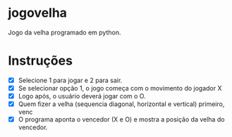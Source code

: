 # jogovelha
Jogo da velha programado em python.

# Instruções
- [x] Selecione 1 para jogar e 2 para sair.
- [x] Se selecionar opção 1, o jogo começa com o movimento do jogador X
- [x] Logo após, o usuário deverá jogar com o O.
- [x] Quem fizer a velha (sequencia diagonal, horizontal e vertical) primeiro, venc
- [x] O programa aponta o vencedor (X e O) e mostra a posição da velha do vencedor.
